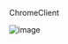 
ChromeClient


![image](https://github.com/scpfield/ChromeClient/assets/95513302/c5af4c05-1014-4329-96f0-3094980ed6c6)

